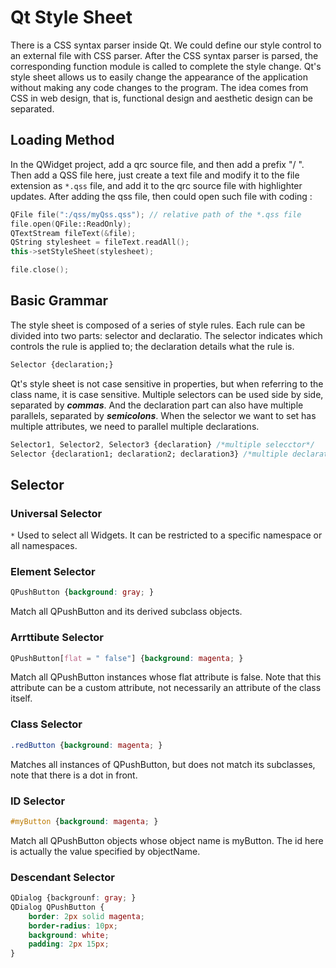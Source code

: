 # Qt Style Sheet

There is a CSS syntax parser inside Qt. We could define our style control to an external file with CSS parser. After the CSS syntax parser is parsed, the corresponding function module is called to complete the style change. Qt's style sheet allows us to easily change the appearance of the application without making any code changes to the program. The idea comes from CSS in web design, that is, functional design and aesthetic design can be separated.

## Loading Method

In the QWidget project, add a qrc source file, and then add a prefix "/ ". Then add a QSS file here, just create a text file and modify it to the file extension as `*.qss` file,  and add it to the qrc source file with highlighter updates. After adding the qss file, then could open such file with coding :
```cpp
QFile file(":/qss/myQss.qss"); // relative path of the *.qss file
file.open(QFile::ReadOnly);
QTextStream fileText(&file);
QString stylesheet = fileText.readAll();
this->setStyleSheet(stylesheet);

file.close();
```

## Basic Grammar
The style sheet is composed of a series of style rules. Each rule can be divided into two parts: selector and declaratio. The selector indicates which controls the rule is applied to; the declaration details what the rule is.
```css
Selector {declaration;} 
```
Qt's style sheet is not case sensitive in properties, but when referring to the class name, it is case sensitive. Multiple selectors can be used side by side, separated by ***commas***. And the declaration part can also have multiple parallels, separated by ***semicolons***. When the selector we want to set has multiple attributes, we need to parallel multiple declarations.
```css
Selector1, Selector2, Selector3 {declaration} /*multiple selecctor*/
Selector {declaration1; declaration2; declaration3} /*multiple declaration*/
```

## Selector
### Universal Selector
`*` Used to select all Widgets. It can be restricted to a specific namespace or all namespaces.
### Element Selector
```css
QPushButton {background: gray; }
```
Match all QPushButton and its derived subclass objects.
### Arrttibute Selector
```css
QPushButton[flat = " false"] {background: magenta; }
```
Match all QPushButton instances whose flat attribute is false. Note that this attribute can be a custom attribute, not necessarily an attribute of the class itself.
### Class Selector
```css
.redButton {background: magenta; }
```
Matches all instances of QPushButton, but does not match its subclasses, note that there is a dot in front.
### ID Selector
```css
#myButton {background: magenta; }
```
Match all QPushButton objects whose object name is myButton. The id here is actually the value specified by objectName.
### Descendant Selector
```css
QDialog {backgrounf: gray; }
QDialog QPushButton {
    border: 2px solid magenta;
    border-radius: 10px;
    background: white;
    padding: 2px 15px;
}
```

